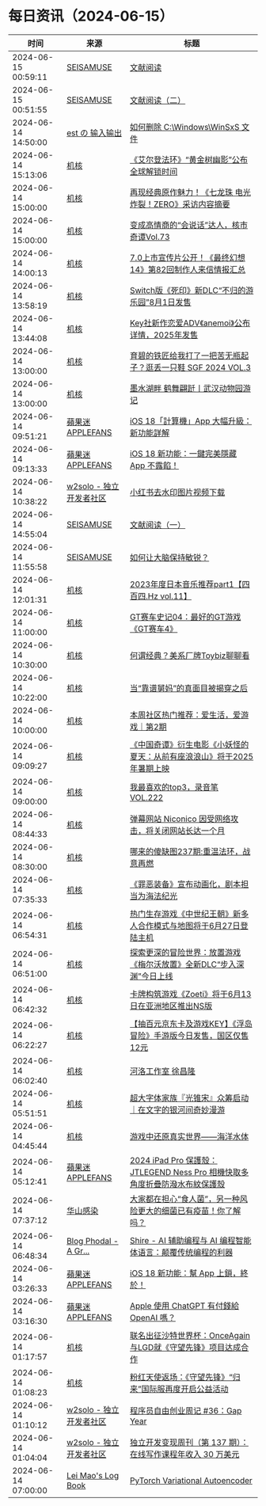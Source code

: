 ﻿# 每日资讯（2024-06-15）

|时间|来源|标题|
|---|---|---|
|2024-06-15 00:59:11|[SEISAMUSE](https://www.seis-jun.xyz/atom.xml)|[文献阅读](http://www.seis-jun.xyz/paper-reading)|
|2024-06-15 00:51:55|[SEISAMUSE](https://www.seis-jun.xyz/atom.xml)|[文献阅读（二）](http://www.seis-jun.xyz/paper-reading-2)|
|2024-06-14 14:50:00|[est の 输入输出](https://blog.est.im/rss)|[如何删除 C:\Windows\WinSxS 文件](https://blog.est.im/2024/stdout-08)|
|2024-06-14 15:13:06|[机核](https://www.gcores.com/rss)|[《艾尔登法环》“黄金树幽影”公布全球解锁时间](https://www.gcores.com/articles/183506)|
|2024-06-14 15:00:00|[机核](https://www.gcores.com/rss)|[再现经典原作魅力！《七龙珠 电光炸裂！ZERO》采访内容摘要](https://www.gcores.com/articles/183474)|
|2024-06-14 15:00:00|[机核](https://www.gcores.com/rss)|[变成高情商的“会说话”达人，核市奇谭Vol.73](https://www.gcores.com/radios/183121)|
|2024-06-14 14:00:13|[机核](https://www.gcores.com/rss)|[7.0上市宣传片公开！《最终幻想14》第82回制作人来信情报汇总](https://www.gcores.com/articles/183503)|
|2024-06-14 13:58:19|[机核](https://www.gcores.com/rss)|[Switch版《死印》新DLC“不归的游乐园”8月1日发售](https://www.gcores.com/articles/183501)|
|2024-06-14 13:44:08|[机核](https://www.gcores.com/rss)|[Key社新作恋爱ADV《anemoi》公布详情，2025年发售](https://www.gcores.com/articles/183499)|
|2024-06-14 13:00:00|[机核](https://www.gcores.com/rss)|[育碧的铁匠给我打了一把苦无瓶起子？逛丢一只鞋 SGF 2024 VOL.3](https://www.gcores.com/videos/183497)|
|2024-06-14 13:00:00|[机核](https://www.gcores.com/rss)|[墨水湖畔 鹤舞翩跹丨武汉动物园游记](https://www.gcores.com/articles/183454)|
|2024-06-14 09:51:21|[蘋果迷 APPLEFANS](https://applefans.today/feed/)|[iOS 18「計算機」App 大幅升級：新功能詳解](https://applefans.today/2024-06-ios-18-calculator-features/)|
|2024-06-14 09:13:33|[蘋果迷 APPLEFANS](https://applefans.today/feed/)|[iOS 18 新功能：一鍵完美隱藏 App 不露餡！](https://applefans.today/ios-18-hidden-apps/)|
|2024-06-14 10:38:22|[w2solo - 独立开发者社区](https://w2solo.com/topics/feed)|[小红书去水印图片视频下载](https://w2solo.com/topics/4692)|
|2024-06-14 14:55:04|[SEISAMUSE](https://www.seis-jun.xyz/atom.xml)|[文献阅读（一）](http://www.seis-jun.xyz/paper-reading-1)|
|2024-06-14 11:55:58|[SEISAMUSE](https://www.seis-jun.xyz/atom.xml)|[如何让大脑保持敏锐？](http://www.seis-jun.xyz/how-to-make-the-brain-sharp)|
|2024-06-14 12:01:31|[机核](https://www.gcores.com/rss)|[2023年度日本音乐推荐part1【四百四.Hz vol.11】](https://www.gcores.com/videos/183493)|
|2024-06-14 11:00:00|[机核](https://www.gcores.com/rss)|[GT赛车史记04：最好的GT游戏《GT赛车4》](https://www.gcores.com/videos/183484)|
|2024-06-14 10:30:00|[机核](https://www.gcores.com/rss)|[何谓经典？美系厂牌Toybiz聊聊看](https://www.gcores.com/videos/182950)|
|2024-06-14 10:22:00|[机核](https://www.gcores.com/rss)|[当“靠谱舅妈”的真面目被揭穿之后](https://www.gcores.com/articles/183429)|
|2024-06-14 10:00:00|[机核](https://www.gcores.com/rss)|[本周社区热门推荐：爱生活，爱游戏｜第2期](https://www.gcores.com/articles/183479)|
|2024-06-14 09:09:27|[机核](https://www.gcores.com/rss)|[《中国奇谭》衍生电影《小妖怪的夏天：从前有座浪浪山》将于2025年暑期上映](https://www.gcores.com/articles/183487)|
|2024-06-14 09:00:00|[机核](https://www.gcores.com/rss)|[我最喜欢的top3，录音笔 VOL.222](https://www.gcores.com/radios/183486)|
|2024-06-14 08:44:33|[机核](https://www.gcores.com/rss)|[弹幕网站 Niconico 因受网络攻击，将关闭网站长达一个月](https://www.gcores.com/articles/183485)|
|2024-06-14 08:30:00|[机核](https://www.gcores.com/rss)|[哪来的傻缺图237期:重温法环，战意再燃](https://www.gcores.com/articles/180703)|
|2024-06-14 07:35:33|[机核](https://www.gcores.com/rss)|[《罪恶装备》宣布动画化，剧本担当为海法纪光](https://www.gcores.com/articles/183481)|
|2024-06-14 06:54:31|[机核](https://www.gcores.com/rss)|[热门生存游戏《中世纪王朝》新多人合作模式与地图将于6月27日登陆主机](https://www.gcores.com/articles/183477)|
|2024-06-14 06:51:00|[机核](https://www.gcores.com/rss)|[探索更深的冒险世界：放置游戏《梅尔沃放置》全新DLC“步入深渊”今日上线](https://www.gcores.com/articles/183476)|
|2024-06-14 06:42:32|[机核](https://www.gcores.com/rss)|[卡牌构筑游戏《Zoeti》将于6月13日在亚洲地区推出NS版](https://www.gcores.com/articles/183473)|
|2024-06-14 06:22:27|[机核](https://www.gcores.com/rss)|[【抽百元京东卡及游戏KEY】《浮岛冒险》手游版今日发售，国区仅售12元](https://www.gcores.com/articles/183471)|
|2024-06-14 06:02:40|[机核](https://www.gcores.com/rss)|[河洛工作室 徐昌隆](https://www.gcores.com/videos/183470)|
|2024-06-14 05:51:51|[机核](https://www.gcores.com/rss)|[超大字体家族『光锥宋』众筹启动｜在文字的银河间奇妙漫游](https://www.gcores.com/videos/183464)|
|2024-06-14 04:45:44|[机核](https://www.gcores.com/rss)|[游戏中还原真实世界——海洋水体](https://www.gcores.com/articles/183353)|
|2024-06-14 05:12:41|[蘋果迷 APPLEFANS](https://applefans.today/feed/)|[2024 iPad Pro 保護殼：JTLEGEND Ness Pro 相機快取多角度折疊防潑水布紋保護殼](https://applefans.today/2024-06-jtlegend-ipad-pro-ness-pro-reviews/)|
|2024-06-14 07:37:12|[华山感染](https://feedpress.me/wx-hsinfect)|[大家都在担心“食人菌”，另一种风险更大的细菌已有疫苗！你了解吗？](http://mp.weixin.qq.com/s?__biz=Mzk0ODIzMjMxNQ%3D%3D&mid=2247503260&idx=1&sn=048fac638cbe37b4b8ae9ce26493be51)|
|2024-06-14 06:48:34|[Blog Phodal - A Gr...](https://www.phodal.com/blog/feeds/rss/)|[Shire - AI 辅助编程与 AI 编程智能体语言：颠覆传统编程的利器](http://www.phodal.com/blog/introduction-shire/)|
|2024-06-14 03:26:33|[蘋果迷 APPLEFANS](https://applefans.today/feed/)|[iOS 18 新功能：幫 App 上鎖，終於！](https://applefans.today/ios-18-locked-apps/)|
|2024-06-14 03:16:30|[蘋果迷 APPLEFANS](https://applefans.today/feed/)|[Apple 使用 ChatGPT 有付錢給 OpenAI 嗎？](https://applefans.today/2024-06-apple-pay-openai-to-use-chatgpt-in-ios-18/)|
|2024-06-14 01:17:57|[机核](https://www.gcores.com/rss)|[联名出征沙特世界杯：OnceAgain与LGD就《守望先锋》项目达成合作](https://www.gcores.com/articles/183453)|
|2024-06-14 01:08:23|[机核](https://www.gcores.com/rss)|[粉红天使返场：《守望先锋》“归来”国际服再度开启公益活动](https://www.gcores.com/articles/183452)|
|2024-06-14 01:10:12|[w2solo - 独立开发者社区](https://w2solo.com/topics/feed)|[程序员自由创业周记 #36：Gap Year](https://w2solo.com/topics/4691)|
|2024-06-14 01:04:04|[w2solo - 独立开发者社区](https://w2solo.com/topics/feed)|[独立开发变现周刊（第 137 期）：在线写作课程年收入 30 万美元](https://w2solo.com/topics/4690)|
|2024-06-14 07:00:00|[Lei Mao's Log Book](https://leimao.github.io/atom.xml)|[PyTorch Variational Autoencoder](https://leimao.github.io/blog/PyTorch-Variational-Autoencoder/)|
